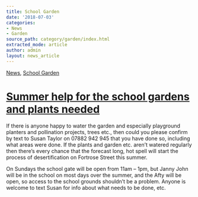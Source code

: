 ```yaml
---
title: School Garden
date: '2018-07-03'
categories:
- News
- Garden
source_path: category/garden/index.html
extracted_mode: article
author: admin
layout: news_article
---
```

[News](/news/), [School Garden](category/garden/)

# [Summer help for the school gardens and plants needed](/news/summer-help-for-the-school-gardens-and-plants-needed/)


If there is anyone happy to water the garden and especially playground planters and pollination projects, trees etc., then could you please confirm by text to Susan Taylor on 07882 942 945 that you have done so, including what areas were done. If the plants and garden etc. aren’t watered regularly then there’s every chance that the forecast long, hot spell will start the process of desertification on Fortrose Street this summer.

On Sundays the school gate will be open from 11am – 1pm, but Janny John will be in the school on most days over the summer, and the Afty will be open, so access to the school grounds shouldn’t be a problem. Anyone is welcome to text Susan for info about what needs to be done, etc.
